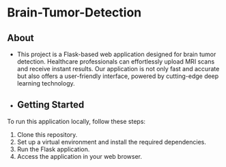 # Brain-Tumor-Detection
## About
- This project is a Flask-based web application designed for brain tumor detection. Healthcare professionals can effortlessly upload MRI scans and receive instant results. Our application is not only fast and accurate but also offers a user-friendly interface, powered by cutting-edge deep learning technology.
- ## Getting Started
To run this application locally, follow these steps:

1. Clone this repository.
2. Set up a virtual environment and install the required dependencies.
3. Run the Flask application.
4. Access the application in your web browser.
